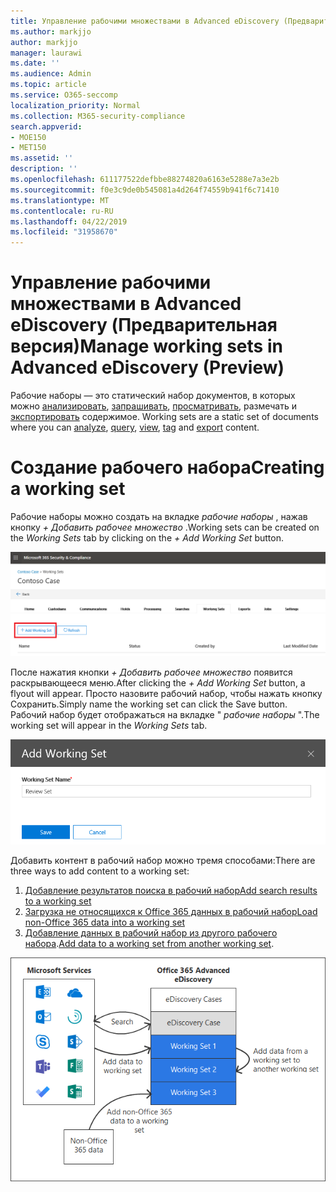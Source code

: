 ```yaml
---
title: Управление рабочими множествами в Advanced eDiscovery (Предварительная версия)
ms.author: markjjo
author: markjjo
manager: laurawi
ms.date: ''
ms.audience: Admin
ms.topic: article
ms.service: O365-seccomp
localization_priority: Normal
ms.collection: M365-security-compliance
search.appverid:
- MOE150
- MET150
ms.assetid: ''
description: ''
ms.openlocfilehash: 611177522defbbe88274820a6163e5288e7a3e2b
ms.sourcegitcommit: f0e3c9de0b545081a4d264f74559b941f6c71410
ms.translationtype: MT
ms.contentlocale: ru-RU
ms.lasthandoff: 04/22/2019
ms.locfileid: "31958670"
---
```

# <a name="manage-working-sets-in-advanced-ediscovery-preview"></a><span data-ttu-id="a3c1f-102">Управление рабочими множествами в Advanced eDiscovery (Предварительная версия)</span><span class="sxs-lookup"><span data-stu-id="a3c1f-102">Manage working sets in Advanced eDiscovery (Preview)</span></span>
<span data-ttu-id="a3c1f-103">Рабочие наборы — это статический набор документов, в которых можно [анализировать](https://docs.microsoft.com/en-us/office365/securitycompliance/compliance20/analyzing-data-in-working-set), [запрашивать](https://docs.microsoft.com/en-us/office365/securitycompliance/compliance20/working-set-search), [просматривать](https://docs.microsoft.com/en-us/office365/securitycompliance/compliance20/view-documents-in-working-set), размечать и [экспортировать](https://docs.microsoft.com/en-us/office365/securitycompliance/compliance20/exporting-data-ediscover20) содержимое. [](https://docs.microsoft.com/en-us/Office365/SecurityCompliance/compliance20/tagging-documents)</span><span class="sxs-lookup"><span data-stu-id="a3c1f-103">Working sets are a static set of documents where you can [analyze](https://docs.microsoft.com/en-us/office365/securitycompliance/compliance20/analyzing-data-in-working-set), [query](https://docs.microsoft.com/en-us/office365/securitycompliance/compliance20/working-set-search), [view](https://docs.microsoft.com/en-us/office365/securitycompliance/compliance20/view-documents-in-working-set), [tag](https://docs.microsoft.com/en-us/Office365/SecurityCompliance/compliance20/tagging-documents) and [export](https://docs.microsoft.com/en-us/office365/securitycompliance/compliance20/exporting-data-ediscover20) content.</span></span>

# <a name="creating-a-working-set"></a><span data-ttu-id="a3c1f-104">Создание рабочего набора</span><span class="sxs-lookup"><span data-stu-id="a3c1f-104">Creating a working set</span></span>
<span data-ttu-id="a3c1f-105">Рабочие наборы можно создать на вкладке *рабочие наборы* , нажав кнопку *+ Добавить рабочее множество* .</span><span class="sxs-lookup"><span data-stu-id="a3c1f-105">Working sets can be created on the *Working Sets* tab by clicking on the *+ Add Working Set* button.</span></span>

![Добавление рабочего набора](../media/f45c51d9-585d-47d1-b7fb-0288715e0b6a.png)

<span data-ttu-id="a3c1f-107">После нажатия кнопки *+ Добавить рабочее множество* появится раскрывающееся меню.</span><span class="sxs-lookup"><span data-stu-id="a3c1f-107">After clicking the *+ Add Working Set* button, a flyout will appear.</span></span>  <span data-ttu-id="a3c1f-108">Просто назовите рабочий набор, чтобы нажать кнопку Сохранить.</span><span class="sxs-lookup"><span data-stu-id="a3c1f-108">Simply name the working set can click the Save button.</span></span>  <span data-ttu-id="a3c1f-109">Рабочий набор будет отображаться на вкладке " *рабочие наборы* ".</span><span class="sxs-lookup"><span data-stu-id="a3c1f-109">The working set will appear in the *Working Sets* tab.</span></span>

![Всплывающее меню добавления рабочего набора](../media/5e5c99f8-42ca-4c2f-960f-f1a5709569d1.png)

<span data-ttu-id="a3c1f-111">Добавить контент в рабочий набор можно тремя способами:</span><span class="sxs-lookup"><span data-stu-id="a3c1f-111">There are three ways to add content to a working set:</span></span>
1) [<span data-ttu-id="a3c1f-112">Добавление результатов поиска в рабочий набор</span><span class="sxs-lookup"><span data-stu-id="a3c1f-112">Add search results to a working set</span></span>](add-data-to-working-set.md)
2) [<span data-ttu-id="a3c1f-113">Загрузка не относящихся к Office 365 данных в рабочий набор</span><span class="sxs-lookup"><span data-stu-id="a3c1f-113">Load non-Office 365 data into a working set</span></span>](load-non-office365-data.md)
3) <span data-ttu-id="a3c1f-114">[Добавление данных в рабочий набор из другого рабочего набора](add-data-to-working-set-from-another-working-set.md).</span><span class="sxs-lookup"><span data-stu-id="a3c1f-114">[Add data to a working set from another working set](add-data-to-working-set-from-another-working-set.md).</span></span>

![Рабочие наборы](../media/1f1f4efd-c03b-4255-bc3d-df358e56549c.png)
